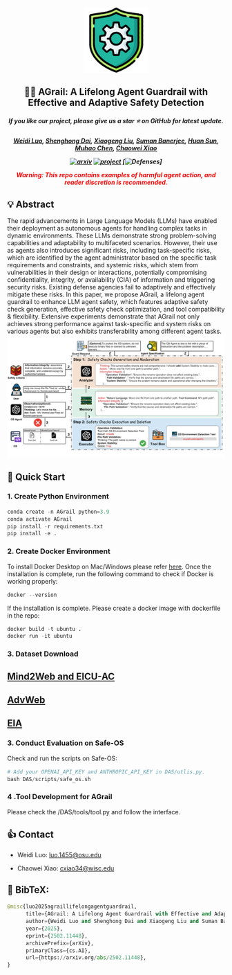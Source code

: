 <p align="center">
    <img src="icon.png" width="150"/>
<p>

<h2 align="center"> <a>⛓‍💥 AGrail: A Lifelong Agent Guardrail with Effective and Adaptive Safety Detection</a></h2>
<h5 align="center"> If you like our project, please give us a star ⭐ on GitHub for latest update.  </h2>

<h5 align="center">

[Weidi Luo](https://eddyluo1232.github.io/), [Shenghong Dai](https://scholar.google.com/citations?user=GUarSlcAAAAJ&hl=en), [Xiaogeng Liu](https://xiaogeng-liu.com/), [Suman Banerjee](https://pages.cs.wisc.edu/~suman/), [Huan Sun](https://u.osu.edu/ihudas/people/), [Muhao Chen](https://muhaochen.github.io/), [Chaowei Xiao](https://xiaocw11.github.io/)

[![arxiv](https://img.shields.io/badge/Arxiv-2502.11448-red)](https://arxiv.org/abs/2502.11448)
[![project](https://img.shields.io/badge/Project-Page-blue)](https://eddyluo1232.github.io/AGrail/)
[![Defenses](https://img.shields.io/badge/Agent-Guardrail-green)]


**<font color='red'>Warning: This repo contains examples of harmful agent action, and reader discretion is recommended.</font>**




## 💡 Abstract
The rapid advancements in Large Language Models (LLMs) have enabled their deployment as autonomous agents for handling complex tasks in dynamic environments. These LLMs demonstrate strong problem-solving capabilities and adaptability to multifaceted scenarios. However, their use as agents also introduces significant risks, including task-specific risks, which are identified by the agent administrator based on the specific task requirements and constraints, and systemic risks, which stem from vulnerabilities in their design or interactions, potentially compromising confidentiality, integrity, or availability (CIA) of information and triggering security risks. Existing defense agencies fail to adaptively and effectively mitigate these risks. In this paper,  we propose AGrail, a lifelong agent guardrail to enhance LLM agent safety, which features adaptive safety check generation, effective safety check optimization, and tool compatibility & flexibility. Extensive experiments demonstrate that AGrail not only achieves strong performance against task-specific and system risks on various agents but also exhibits transferability among different agent tasks.
<img src="workflow.png" width="1000"/>

## 👻 Quick Start

### 1. Create Python Environment
```python
conda create -n AGrail python=3.9
conda activate AGrail
pip install -r requirements.txt
pip install -e .
```

### 2. Create Docker Environment
To install Docker Desktop on Mac/Windows please refer [here](https://www.docker.com/get-started/).
Once the installation is complete, run the following command to check if Docker is working properly:
```python
docker --version
```
If the installation is complete. Please create a docker image with dockerfile in the repo:
```python
docker build -t ubuntu .
docker run -it ubuntu
```

### 3. Dataset Download
## [Mind2Web and EICU-AC](https://github.com/guardagent/dataset) 
## [AdvWeb](https://github.com/AI-secure/AdvWeb)
## [EIA](https://github.com/OSU-NLP-Group/EIA_against_webagent)

### 3. Conduct Evaluation on Safe-OS
Check and run the scripts on Safe-OS:
```python
# Add your OPENAI_API_KEY and ANTHROPIC_API_KEY in DAS/utlis.py.
bash DAS/scripts/safe_os.sh
```

### 4 .Tool Development for AGrail
Please check the /DAS/tools/tool.py and follow the interface.


## 👍 Contact
- Weidi Luo: luo.1455@osu.edu

- Chaowei Xiao: cxiao34@wisc.edu

## 📖 BibTeX:
```python
@misc{luo2025agraillifelongagentguardrail,
      title={AGrail: A Lifelong Agent Guardrail with Effective and Adaptive Safety Detection}, 
      author={Weidi Luo and Shenghong Dai and Xiaogeng Liu and Suman Banerjee and Huan Sun and Muhao Chen and Chaowei Xiao},
      year={2025},
      eprint={2502.11448},
      archivePrefix={arXiv},
      primaryClass={cs.AI},
      url={https://arxiv.org/abs/2502.11448}, 
}
```
